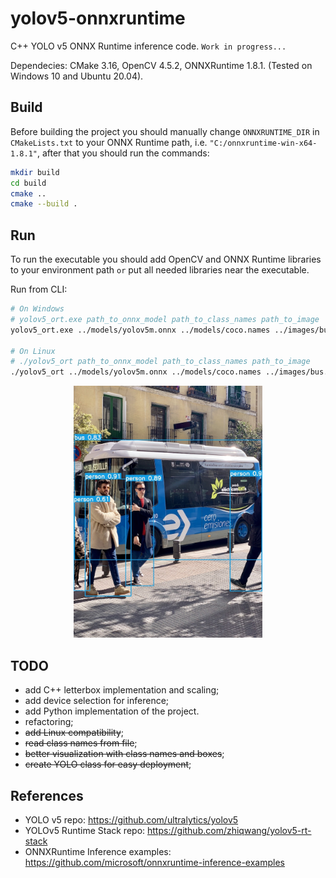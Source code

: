 # yolov5-onnxruntime

C++ YOLO v5 ONNX Runtime inference code. `Work in progress...`

Dependecies: CMake 3.16, OpenCV 4.5.2, ONNXRuntime 1.8.1. (Tested on Windows 10 and Ubuntu 20.04).

## Build
Before building the project you should manually change `ONNXRUNTIME_DIR` in `CMakeLists.txt` to your ONNX Runtime path, i.e. `"C:/onnxruntime-win-x64-1.8.1"`, after that you should run the commands:

```bash
mkdir build
cd build
cmake ..
cmake --build .
```

## Run
To run the executable you should add OpenCV and ONNX Runtime libraries to your environment path `or` put all needed libraries near the executable.

Run from CLI:
```bash
# On Windows
# yolov5_ort.exe path_to_onnx_model path_to_class_names path_to_image
yolov5_ort.exe ../models/yolov5m.onnx ../models/coco.names ../images/bus.jpg

# On Linux
# ./yolov5_ort path_to_onnx_model path_to_class_names path_to_image
./yolov5_ort ../models/yolov5m.onnx ../models/coco.names ../images/bus.jpg
```

<p align="center">
  <a href="images/bus_result.jpg"><img src="images/bus_result.jpg" style="width:60%; height:60%;"/></a>
</p>


## TODO
- add C++ letterbox implementation and scaling;
- add device selection for inference;
- add Python implementation of the project.
- refactoring;
- ~~add Linux compatibility~~;
- ~~read class names from file~~;
- ~~better visualization with class names and boxes~~;
- ~~create YOLO class for easy deployment~~; 

## References
- YOLO v5 repo: https://github.com/ultralytics/yolov5
- YOLOv5 Runtime Stack repo: https://github.com/zhiqwang/yolov5-rt-stack
- ONNXRuntime Inference examples: https://github.com/microsoft/onnxruntime-inference-examples
